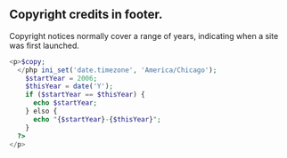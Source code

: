 ## Copyright credits in footer.
Copyright notices normally cover a range of years, indicating when a site was first launched. 
```php
<p>$copy;
  </php ini_set('date.timezone', 'America/Chicago');
    $startYear = 2006;
    $thisYear = date('Y');
    if ($startYear == $thisYear) {
      echo $startYear;
    } elso {
      echo "{$startYear}-{$thisYear}";
    }
  ?>
</p>
```
